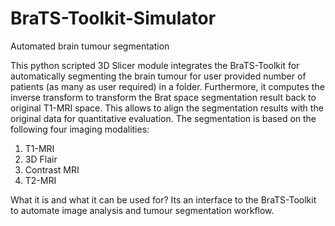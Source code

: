 # BraTS-Toolkit-Simulator
Automated brain tumour segmentation

This python scripted 3D Slicer module integrates the BraTS-Toolkit for automatically segmenting the brain tumour for user provided number of patients (as many as user required) in a folder. 
Furthermore, it computes the inverse transform to transform the Brat space segmentation result back to original T1-MRI space. This allows to align the segmentation results with the original 
data for quantitative evaluation. 
The segmentation is based on the following four imaging modalities:
1) T1-MRI
2) 3D Flair
3) Contrast MRI
4) T2-MRI

What it is and what it can be used for?
Its an interface to the BraTS-Toolkit to automate image analysis and tumour segmentation workflow.

